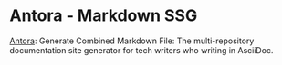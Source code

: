 # Antora - Markdown SSG
[Antora](https://antora.org/): Generate Combined Markdown File: The multi-repository documentation site generator for tech writers who  writing in AsciiDoc.
